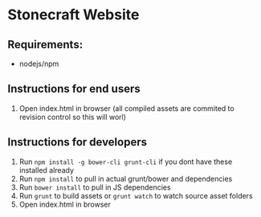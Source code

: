 # Stonecraft Website

## Requirements:

- nodejs/npm

## Instructions for end users

1. Open index.html in browser (all compiled assets are commited to revision control so this will worl)

## Instructions for developers

1. Run `npm install -g bower-cli grunt-cli` if you dont have these installed already
1. Run `npm install` to pull in actual grunt/bower and dependencies
1. Run `bower install` to pull in JS dependencies
1. Run `grunt` to build assets or `grunt watch` to watch source asset folders
1. Open index.html in browser